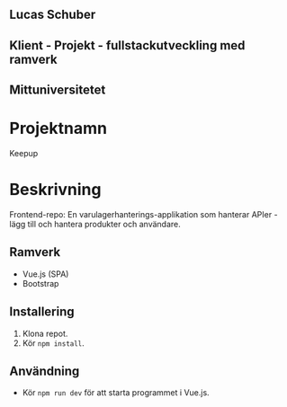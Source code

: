 ## Lucas Schuber
## Klient - Projekt - fullstackutveckling med ramverk
## Mittuniversitetet

# Projektnamn
Keepup

# Beskrivning
Frontend-repo: En varulagerhanterings-applikation som hanterar APIer - lägg till och hantera produkter och användare.

## Ramverk

- Vue.js (SPA)
- Bootstrap

## Installering

1. Klona repot.
2. Kör `npm install`.

## Användning

- Kör `npm run dev` för att starta programmet i Vue.js.



